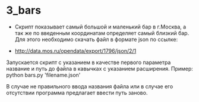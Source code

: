 # 3_bars
* Скрипт показывает самый большой и маленький бар в г.Москва, а так же по введенным координатам определяет самый близкий бар. 
Для этого необходимо скачать файл в формате json по ссылке:

* http://data.mos.ru/opendata/export/1796/json/2/1

Запускается скрипт с указанием в качестве первого параметра название
и путь до файла в кавычках с указанием расширения.
Пример: python bars.py 'filename.json'

В случае не правильного ввода названия файла или в случае его отсутствии программа предлагает ввести путь заново.
